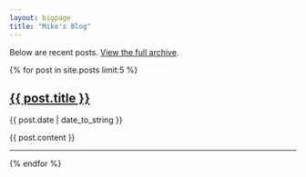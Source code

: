 ```yaml
---
layout: bigpage
title: "Mike's Blog"
---
```


<section>

<p>Below are recent posts. <a href="/blog/archive.html">View the full archive</a>.</p>

{% for post in site.posts limit:5 %}


<article>
<h2 class="title"><a href="{{ BASE_PATH }}{{ post.url }}">{{ post.title }}</a></h2>
<p class="text-muted"><span> {{ post.date | date_to_string }} </span> </p>

{{ post.content }}

</article>

<hr/>
    
{% endfor %}

</section>